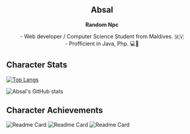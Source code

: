 <p align="center">
 <h2 align="center">Absal</h2>
 <p align="center"><b>Random Npc</b></p>
</p>
  <div align="center">
    <div>- Web developer / Computer Science Student from Maldives. 🇲🇻</div>
     <div> - Profficient in Java, Php. 💻🚴</div>
</div>


## Character Stats

[![Top Langs](https://github-readme-stats.vercel.app/api/top-langs/?username=abs-09&theme=transparent&layout=pie)](https://github.com/abs-09/github-readme-stats)

![Absal's GitHub stats](https://github-readme-stats.vercel.app/api?username=abs-09&show_icons=true&theme=transparent)


## Character Achievements

![Readme Card](https://github-readme-stats.vercel.app/api/pin/?username=abs-09&repo=dash-cab&theme=transparent)
![Readme Card](https://github-readme-stats.vercel.app/api/pin/?username=abs-09&repo=BigCon-Construction&theme=transparent)
![Readme Card](https://github-readme-stats.vercel.app/api/pin/?username=abs-09&repo=regional-food-redistribution-system&theme=transparent)
